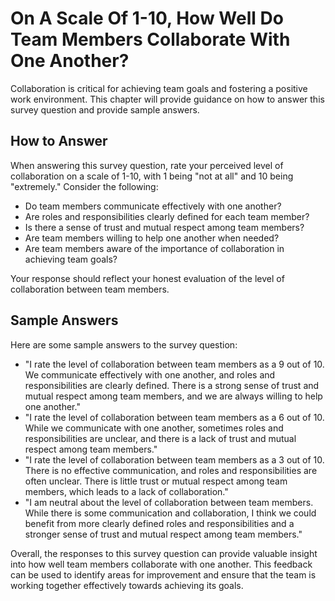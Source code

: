 On A Scale Of 1-10, How Well Do Team Members Collaborate With One Another?
=================================================================================================

Collaboration is critical for achieving team goals and fostering a positive work environment. This chapter will provide guidance on how to answer this survey question and provide sample answers.

How to Answer
-------------

When answering this survey question, rate your perceived level of collaboration on a scale of 1-10, with 1 being "not at all" and 10 being "extremely." Consider the following:

* Do team members communicate effectively with one another?
* Are roles and responsibilities clearly defined for each team member?
* Is there a sense of trust and mutual respect among team members?
* Are team members willing to help one another when needed?
* Are team members aware of the importance of collaboration in achieving team goals?

Your response should reflect your honest evaluation of the level of collaboration between team members.

Sample Answers
--------------

Here are some sample answers to the survey question:

* "I rate the level of collaboration between team members as a 9 out of 10. We communicate effectively with one another, and roles and responsibilities are clearly defined. There is a strong sense of trust and mutual respect among team members, and we are always willing to help one another."
* "I rate the level of collaboration between team members as a 6 out of 10. While we communicate with one another, sometimes roles and responsibilities are unclear, and there is a lack of trust and mutual respect among team members."
* "I rate the level of collaboration between team members as a 3 out of 10. There is no effective communication, and roles and responsibilities are often unclear. There is little trust or mutual respect among team members, which leads to a lack of collaboration."
* "I am neutral about the level of collaboration between team members. While there is some communication and collaboration, I think we could benefit from more clearly defined roles and responsibilities and a stronger sense of trust and mutual respect among team members."

Overall, the responses to this survey question can provide valuable insight into how well team members collaborate with one another. This feedback can be used to identify areas for improvement and ensure that the team is working together effectively towards achieving its goals.
